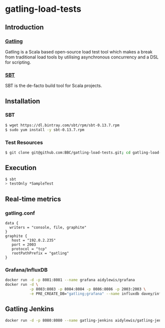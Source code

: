 gatling-load-tests 
==================

## Introduction

### [Gatling](http://gatling.io/)

Gatling is a Scala based open-source load test tool which makes a break from 
traditional load tools by utilising asynchronous concurrency and 
a DSL for scripting.

### [SBT](http://www.scala-sbt.org/)
SBT is the de-facto build tool for Scala projects.

## Installation 
### SBT
```bash
$ wget https://dl.bintray.com/sbt/rpm/sbt-0.13.7.rpm
$ sudo yum install -y sbt-0.13.7.rpm
```

### Test Resources
```bash 
$ git clone git@github.com:BBC/gatling-load-tests.git; cd gatling-load-tests
```

## Execution
```bash
$ sbt
> testOnly *SampleTest
```

## Real-time metrics
### gatling.conf
```
data {
  writers = "console, file, graphite"
}
graphite {
   host = "192.0.2.235" 
   port = 2003
   protocol = "tcp"
   rootPathPrefix = "gatling"
}
```

### Grafana/InfluxDB
```bash
docker run -d -p 8081:8081 --name grafana aidylewis/grafana
docker run -d \
           -p 8083:8083 -p 8084:8084 -p 8086:8086 -p 2003:2003 \
           -e PRE_CREATE_DB="gatling;grafana" --name influxdb davey/influxdb:latest
```

## Gatling Jenkins 
```bash 
docker run -d -p 8080:8080 --name gatling-jenkins aidylewis/gatling-jenkins
```

